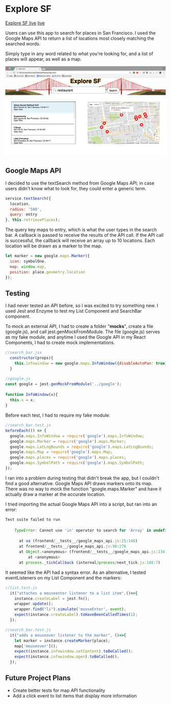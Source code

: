 # Explore SF

[Explore SF live](https://bpsimusic.github.io/ExploreSF/)
[live](https://bpsimusic.github.io/ExploreSF/)

Users can use this app to search for places in San Francisco.
I used the Google Maps API to return a list of locations
most closely matching the searched words.

Simply type in any word related to what you're looking for, and a list of places
will appear, as well as a map.

![demo of project](/docs/demo.png)

## Google Maps API

I decided to use the textSearch method from Google Maps API; in case users didn't
know what to look for, they could enter a generic term.

```javascript
service.textSearch({
  location,
  radius: '500',
  query: entry
}, this.retrievePlaces);
```

The query key maps to entry, which is what the user types in the search bar. A callback
is passed to receive the results of the API call. If the API call is successful, the callback
will receive an array up to 10 locations. Each location will be drawn as a marker to the map.


```javascript
let marker = new google.maps.Marker({
  icon: symbolOne,
  map: window.map,
  position: place.geometry.location
});
```

## Testing

I had never tested an API before, so I was excited to try something new. I used Jest and Enzyme
to test my List Component and SearchBar component.

To mock an external API, I had to create a folder "__mocks__", create a file (google.js), and call jest.genMockFromModule. The file (google.js) serves as my fake module, and anytime I used
the Google API in my React Components, I had to create mock implementations.  

```javascript
//search_bar.jsx
  constructor(props){
    this.infowindow = new google.maps.InfoWindow({disableAutoPan: true});
  }
```

```javascript
//google.js
const google = jest.genMockFromModule('../google');

function InfoWindow(x){
  this.x = x;
}
```

Before each test, I had to require my fake module:

```javascript
//search_bar.test.js
beforeEach(() => {
  google.maps.InfoWindow = require('google').maps.InfoWindow;
  google.maps.Marker = require('google').maps.Marker;
  google.maps.LatLngBounds = require('google').maps.LatLngBounds;
  google.maps.Map = require('google').maps.Map;
  google.maps.places = require('google').maps.places;
  google.maps.SymbolPath = require('google').maps.SymbolPath;
});
```
I ran into a problem during testing that didn't break the app, but I couldn't find a good alternative. Google Maps API draws markers onto its map. There was no way to mock the function
"google.maps.Marker" and have it actually draw a marker at the accurate location.

I tried importing the actual Google Maps API into a script, but ran into an error:

```javascript
Test suite failed to run

    TypeError: Cannot use 'in' operator to search for 'Array' in undefined

      at xa (frontend/__tests__/google_maps_api.js:25:146)
      at frontend/__tests__/google_maps_api.js:98:278
      at Object.<anonymous> (frontend/__tests__/google_maps_api.js:134:85)
          at <anonymous>
      at process._tickCallback (internal/process/next_tick.js:188:7)

```

It seemed like the API had a syntax error. As an alternative, I tested eventListeners on my List Component and the markers:


```javascript
//list.test.js
  it("attaches a mouseenter listener to a list item",()=>{
    instance.createLabel = jest.fn();
    wrapper.update();
    wrapper.find("li").simulate('mouseEnter', event);
    expect(instance.createLabel).toHaveBeenCalledTimes(1);
  });
```
```javascript
//search_bar.test.js
  it("adds a mouseover listener to the marker", ()=>{
    let marker = instance.createMarker(place);
    map['mouseover']();
    expect(instance.infowindow.setContent).toBeCalled();
    expect(instance.infowindow.open).toBeCalled();
  });
```

## Future Project Plans

- Create better tests for map API functionality
- Add a click event to list items that display more information
